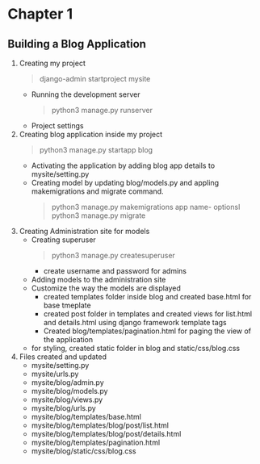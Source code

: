 # Chapter 1
## Building a Blog Application
1. Creating my project 
    >django-admin startproject mysite
    - Running the development server
        > python3 manage.py runserver
    - Project settings
2. Creating blog application inside my project
   > python3 manage.py startapp blog <br/>
    - Activating the application by adding blog app details to mysite/setting.py
    - Creating model by updating blog/models.py  and appling makemigrations and migrate command.
        > python3 manage.py makemigrations app name- optionsl
        > python3 manage.py migrate 
3. Creating Administration site for models 
    - Creating superuser
        > python3 manage.py createsuperuser
        - create username and password for admins
    - Adding models to the administration site
    - Customize the way the models are displayed
        * created templates folder inside blog and created base.html for base tmeplate
        * created post folder in templates and created views for list.html and details.html using django framework template tags
        *  Created blog/templates/pagination.html for paging the view of the application
    - for styling, created static folder in blog and static/css/blog.css
4. Files created and updated
    * mysite/setting.py
    * mysite/urls.py
    * mysite/blog/admin.py
    * mysite/blog/models.py
    * mysite/blog/views.py
    * mysite/blog/urls.py
    * mysite/blog/templates/base.html
    * mysite/blog/templates/blog/post/list.html
    * mysite/blog/templates/blog/post/details.html
    * mysite/blog/templates/pagination.html
    * mysite/blog/static/css/blog.css
    
  